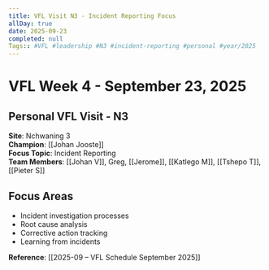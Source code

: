 ```yaml
---
title: VFL Visit N3 - Incident Reporting Focus
allDay: true
date: 2025-09-23
completed: null
Tags:: #VFL #leadership #N3 #incident-reporting #personal #year/2025
---
```


# VFL Week 4 - September 23, 2025
## Personal VFL Visit - N3

**Site**: Nchwaning 3  
**Champion**: [[Johan Jooste]]  
**Focus Topic**: Incident Reporting  
**Team Members**: [[Johan V]], Greg, [[Jerome]], [[Katlego M]], [[Tshepo T]], [[Pieter S]]

## Focus Areas
- Incident investigation processes
- Root cause analysis
- Corrective action tracking
- Learning from incidents

**Reference**: [[2025-09 – VFL Schedule September 2025]]